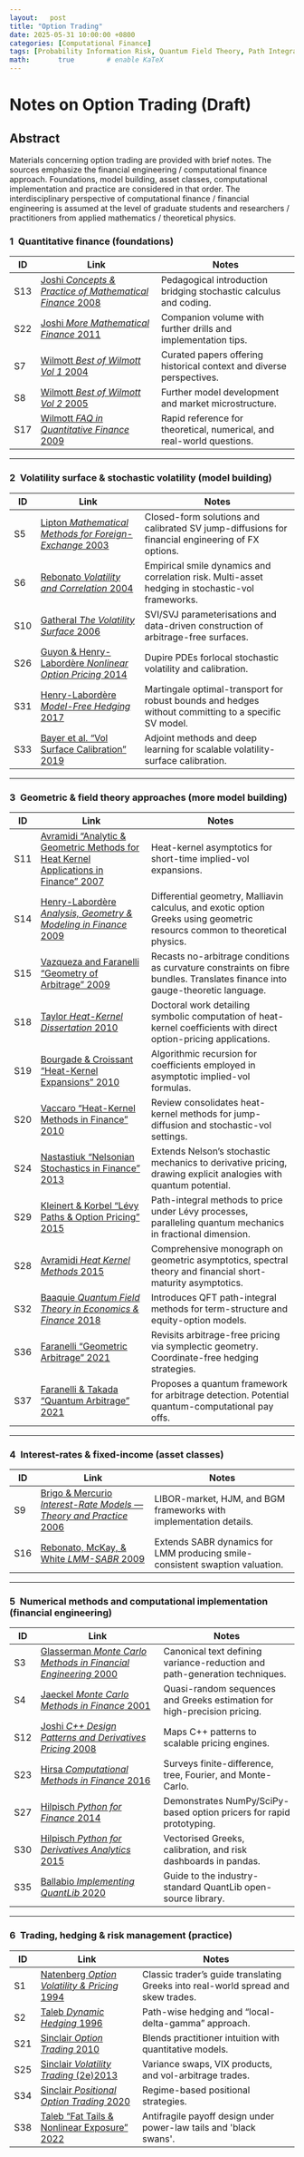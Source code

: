 ```yaml
---
layout:   post
title: "Option Trading"
date: 2025-05-31 10:00:00 +0800
categories: [Computational Finance]
tags: [Probability Information Risk, Quantum Field Theory, Path Integrals, Machine Learning, Computational Finance]
math:       true        # enable KaTeX
---
```

# Notes on Option Trading (Draft)

## Abstract
Materials concerning option trading are provided with brief notes.  The sources emphasize the financial engineering / computational finance approach. Foundations, model building, asset classes, computational implementation and practice are considered in that order. The interdisciplinary perspective of computational finance / financial engineering is assumed at the level of graduate students and researchers / practitioners from applied mathematics / theoretical physics. 

### 1 **Quantitative finance (foundations)**



| ID | Link | Notes |
|----|------|-------|
| S13 | [Joshi *Concepts & Practice of Mathematical Finance* 2008](https://www.cambridge.org/us/universitypress/subjects/mathematics/mathematical-finance/concepts-and-practice-mathematical-finance-2nd-edition?format=HB&isbn=9780521514088) | Pedagogical introduction bridging stochastic calculus and coding. |
| S22 | [Joshi *More Mathematical Finance* 2011](https://www.amazon.com/More-Mathematical-Finance-Suresh-Joshi/dp/0987122800) | Companion volume with further drills and implementation tips. |
| S7  | [Wilmott *Best of Wilmott Vol&nbsp;1* 2004](https://www.wiley.com/en-sg/The+Best+of+Wilmott+1%3A+Incorporating+the+Quantitative+Finance+Review-p-9780470023518) | Curated papers offering historical context and diverse perspectives. |
| S8  | [Wilmott *Best of Wilmott Vol&nbsp;2* 2005](https://www.wiley.com/en-us/The+Best+of+Wilmott+2-p-9780470031452) | Further model development and market microstructure. |
| S17 | [Wilmott *FAQ in Quantitative Finance* 2009](https://www.wiley.com/en-us/Frequently+Asked+Questions+in+Quantitative+Finance%2C+2nd+Edition-p-9780470685143) | Rapid reference for theoretical, numerical, and real-world questions. |


---


### 2 **Volatility surface & stochastic volatility (model building)**

| ID | Link | Notes |
|----|------|-------|
| S5 | [Lipton *Mathematical Methods for Foreign-Exchange* 2003](https://www.worldscientific.com/doi/epdf/10.1142/4694) | Closed-form solutions and calibrated SV jump-diffusions for financial engineering of FX options. |
| S6 | [Rebonato *Volatility and Correlation* 2004](https://www.wiley.com/en-us/Volatility+and+Correlation%3A+The+Perfect+Hedger+and+the+Fox%2C+2nd+Edition-p-9780470091401) | Empirical smile dynamics and correlation risk. Multi-asset hedging in stochastic-vol frameworks. |
| S10 | [Gatheral *The Volatility Surface* 2006](https://www.wiley.com/en-us/The+Volatility+Surface%3A+A+Practitioner's+Guide-p-9780471792512) | SVI/SVJ parameterisations and data-driven construction of arbitrage-free surfaces. |
| S26 | [Guyon & Henry-Labordère *Nonlinear Option Pricing* 2014](https://www.taylorfrancis.com/books/mono/10.1201/b16332/nonlinear-option-pricing-julien-guyon-pierre-henry-labordere) | Dupire PDEs forlocal stochastic volatility and calibration. |
| S31 | [Henry-Labordère *Model-Free Hedging* 2017](https://www.taylorfrancis.com/books/mono/10.1201/9781315161747/model-free-hedging-pierre-henry-labordere) | Martingale optimal-transport for robust bounds and hedges without committing to a specific SV model. |
| S33 | [Bayer et al. “Vol Surface Calibration” 2019](https://arxiv.org/abs/1908.08806) | Adjoint methods and deep learning for scalable volatility-surface calibration. |

---

### 3 **Geometric & field theory approaches (more model building)**

| ID | Link | Notes |
|----|------|-------|
| S11 | [Avramidi “Analytic & Geometric Methods for Heat Kernel Applications in Finance” 2007](https://www.researchgate.net/profile/Ivan-Avramidi/publication/255565392_Analytic_and_geometric_methods_for_heat_kernel_applications_in_finance/links/0c96053bc592b5a15e000000/Analytic-and-geometric-methods-for-heat-kernel-applications-in-finance.pdf) | Heat-kernel asymptotics for short-time implied-vol expansions. |
| S14 | [Henry-Labordère *Analysis, Geometry & Modeling in Finance* 2009](https://www.taylorfrancis.com/books/mono/10.1201/9781420087000/analysis-geometry-modeling-finance-pierre-henry-labordere) | Differential geometry, Malliavin calculus, and exotic option Greeks using geometric resourcs common to theoretical physics. |
| S15 | [Vazqueza and Faranelli “Geometry of Arbitrage” 2009](https://arxiv.org/abs/0908.3043) | Recasts no-arbitrage conditions as curvature constraints on fibre bundles. Translates finance into gauge-theoretic language. |
| S18 | [Taylor *Heat-Kernel Dissertation* 2010](https://d-nb.info/104960718X/34) | Doctoral work detailing symbolic computation of heat-kernel coefficients with direct option-pricing applications. |
| S19 | [Bourgade & Croissant “Heat-Kernel Expansions” 2010](https://arxiv.org/abs/cs/0511024) | Algorithmic recursion for coefficients employed in asymptotic implied-vol formulas. |
| S20 | [Vaccaro “Heat-Kernel Methods in Finance” 2010](https://arxiv.org/abs/1201.1437) | Review consolidates heat-kernel methods for jump-diffusion and stochastic-vol settings. |
| S24 | [Nastastiuk “Nelsonian Stochastics in Finance” 2013](https://arxiv.org/abs/1312.3247) | Extends Nelson’s stochastic mechanics to derivative pricing, drawing explicit analogies with quantum potential. |
| S29 | [Kleinert & Korbel “Lévy Paths & Option Pricing” 2015](https://arxiv.org/abs/1503.05655) | Path-integral methods to price under Lévy processes, paralleling quantum mechanics in fractional dimension. |
| S28 | [Avramidi *Heat Kernel Methods* 2015](https://link.springer.com/book/10.1007/978-3-319-26266-6) | Comprehensive monograph on geometric asymptotics, spectral theory and financial short-maturity asymptotics. |
| S32 | [Baaquie *Quantum Field Theory in Economics & Finance* 2018](https://www.cambridge.org/us/universitypress/subjects/physics/econophysics-and-financial-physics/quantum-field-theory-economics-and-finance?format=HB&isbn=9781108423151) | Introduces QFT path-integral methods for term-structure and equity-option models. |
| S36 | [Faranelli “Geometric Arbitrage” 2021](https://arxiv.org/abs/0910.1671) | Revisits arbitrage-free pricing via symplectic geometry. Coordinate-free hedging strategies. |
| S37 | [Faranelli & Takada “Quantum Arbitrage” 2021](https://papers.ssrn.com/sol3/papers.cfm?abstract_id=3404437) | Proposes a quantum framework for arbitrage detection. Potential quantum-computational pay offs. |

---


### 4 **Interest-rates & fixed-income (asset classes)** 

| ID | Link | Notes |
|----|------|-------|
| S9  | [Brigo & Mercurio *Interest-Rate Models — Theory and Practice* 2006](https://link.springer.com/book/10.1007/978-3-540-34604-3) |  LIBOR-market, HJM, and BGM frameworks with implementation details. |
| S16 | [Rebonato, McKay, & White *LMM-SABR* 2009](https://onlinelibrary.wiley.com/doi/book/10.1002/9781119206392) | Extends SABR dynamics for LMM producing smile-consistent swaption valuation. |

---



### 5 **Numerical methods and computational implementation (financial engineering)**

| ID | Link | Notes |
|----|------|-------|
| S3  | [Glasserman *Monte Carlo Methods in Financial Engineering* 2000](https://link.springer.com/book/10.1007/978-0-387-21617-1) | Canonical text defining variance-reduction and path-generation techniques. |
| S4  | [Jaeckel *Monte Carlo Methods in Finance* 2001](https://www.wiley.com/en-us/Monte+Carlo+Methods+in+Finance-p-9780471497417) | Quasi-random sequences and Greeks estimation for high-precision pricing. |
| S12 | [Joshi *C++ Design Patterns and Derivatives Pricing* 2008](https://www.cambridge.org/us/universitypress/subjects/mathematics/mathematical-finance/c-design-patterns-and-derivatives-pricing-2nd-edition?format=PB&isbn=9780521721622) | Maps C++ patterns to scalable pricing engines. |
| S23 | [Hirsa *Computational Methods in Finance* 2016](https://www.taylorfrancis.com/books/mono/10.1201/b12755/computational-methods-finance-ali-hirsa) | Surveys finite-difference, tree, Fourier, and Monte-Carlo. |
| S27 | [Hilpisch *Python for Finance* 2014](https://www.oreilly.com/library/view/python-for-finance/9781492024323/) | Demonstrates NumPy/SciPy-based option pricers for rapid prototyping. |
| S30 | [Hilpisch *Python for Derivatives Analytics* 2015](https://www.oreilly.com/library/view/derivatives-analytics-with/9781119037996/) | Vectorised Greeks, calibration, and risk dashboards in pandas. |
| S35 | [Ballabio *Implementing QuantLib* 2020](https://www.implementingquantlib.com) | Guide to the industry-standard QuantLib open-source library. |

---

### 6 **Trading, hedging & risk management (practice)**

| ID | Link | Notes |
|----|------|-------|
| S1  | [Natenberg *Option Volatility & Pricing* 1994](https://www.mheducation.com/highered/mhp/product/option-volatility-pricing-advanced-trading-strategies-techniques.html) | Classic trader’s guide translating Greeks into real-world spread and skew trades. |
| S2  | [Taleb *Dynamic Hedging* 1996](https://www.wiley.com/en-cn/Dynamic+Hedging%3A+Managing+Vanilla+and+Exotic+Options-p-9780471152804) | Path-wise hedging and “local-delta-gamma” approach. |
| S21 | [Sinclair *Option Trading* 2010](https://www.wiley.com/en-us/Option+Trading%3A+Pricing+and+Volatility+Strategies+and+Techniques-p-9780470642528) | Blends practitioner intuition with quantitative models. |
| S25 | [Sinclair *Volatility Trading* (2e)2013 ](https://www.wiley.com/en-us/Volatility+Trading%2C+%2B+Website%2C+2nd+Edition-p-9781118416723) | Variance swaps, VIX products, and vol-arbitrage trades. |
| S34 | [Sinclair *Positional Option Trading* 2020](https://www.wiley.com/en-us/Positional+Option+Trading%3A+An+Advanced+Guide-p-9781119583530) | Regime-based positional strategies. |
| S38 | [Taleb “Fat Tails & Nonlinear Exposure” 2022](https://arxiv.org/abs/2001.10488) | Antifragile payoff design under power-law tails and 'black swans'. |